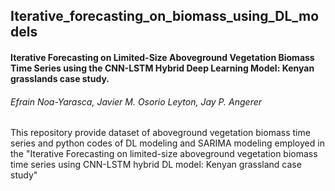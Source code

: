 ## Iterative_forecasting_on_biomass_using_DL_models

#### Iterative Forecasting on Limited-Size Aboveground Vegetation Biomass Time Series using the CNN-LSTM Hybrid Deep Learning Model: Kenyan grasslands case study.
###### Efrain Noa-Yarasca, Javier M. Osorio Leyton, Jay P. Angerer

This repository provide dataset of aboveground vegetation biomass time series and python codes of DL modeling and SARIMA modeling employed in the "Iterative Forecasting on limited-size aboveground vegetation biomass time series using CNN-LSTM hybrid DL model: Kenyan grassland case study"
